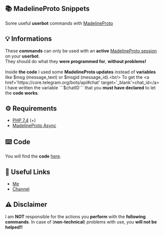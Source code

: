 ## 📚 MadelineProto Snippets

Some useful <b>userbot</b> commands with <a href='docs.madelineproto.xyz' target='_blank'>MadelineProto</a>

## 💡 Informations

These <b>commands</b> can only be used with an <b>active</b> <a href='https://docs.madelineproto.xyz/docs/CREATING_A_CLIENT.html' target='_blank'>MadelineProto session</a> on your <b>userbot</b>.<br/>
They should do what they <b>were programmed for</b>, <b>without problems!</b><br/><br/>
Inside <b>the code</b> I used some <b>MadelineProto updates</b> instead of <b>variables</b> like $msg (message_text) or $msgid (message_id).<br/>
To get the <a href='https://core.telegram.org/bots/api#chat' target='_blank'>chat_id</a> I have written the variable ```$chatID``` that you <b>must have declared</b> to let the <b>code works</b>.

## ⚙️ Requirements
<ul>
  <li><a href='https://www.php.net/downloads.php' target='_blank'>PHP 7.4</a> (+)</li>
  <li><a href='https://docs.madelineproto.xyz/docs/ASYNC.html' target='_blank'>MadelineProto Async</a></li>
</ul>

## ⌨️ Code
You will find the <b>code</b> <a href='Commands'>here</a>.

## 🔗 Useful Links
<ul>
  <li><a href='t.me/zKeGod' target='_blank'>Me</a></li>
  <li><a href='t.me/GoddeHouse' target='_blank'>Channel</a></li>
</ul>

## ⚠️ Disclaimer 
I am <b>NOT</b> responsible for the actions you <b>perform</b> with the <b>following commands</b>. In case of (<b>non-technical</b>) problems with use, you <b>will not be helped!!</b>
